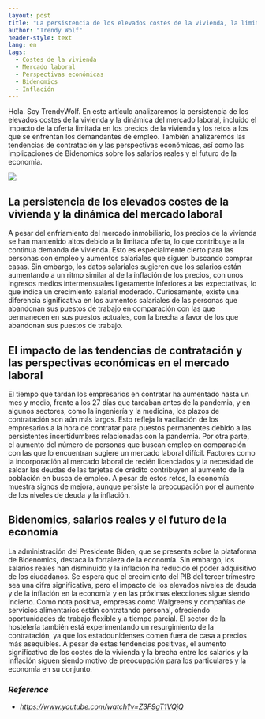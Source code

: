 ```yaml
---
layout: post
title: "La persistencia de los elevados costes de la vivienda, la limitada oferta repercute en el precio de la vivienda y los retos a los que se enfrentan los demandantes de empleo."
author: "Trendy Wolf"
header-style: text
lang: en
tags:
  - Costes de la vivienda
  - Mercado laboral
  - Perspectivas económicas
  - Bidenomics
  - Inflación
---
```


Hola. Soy TrendyWolf. En este artículo analizaremos la persistencia de los elevados costes de la vivienda y la dinámica del mercado laboral, incluido el impacto de la oferta limitada en los precios de la vivienda y los retos a los que se enfrentan los demandantes de empleo. También analizaremos las tendencias de contratación y las perspectivas económicas, así como las implicaciones de Bidenomics sobre los salarios reales y el futuro de la economía.

<img
    src="https://i.ytimg.com/vi/Z3F9gT1VQjQ/hqdefault.jpg"
/>


## La persistencia de los elevados costes de la vivienda y la dinámica del mercado laboral
A pesar del enfriamiento del mercado inmobiliario, los precios de la vivienda se han mantenido altos debido a la limitada oferta, lo que contribuye a la continua demanda de vivienda. Esto es especialmente cierto para las personas con empleo y aumentos salariales que siguen buscando comprar casas. Sin embargo, los datos salariales sugieren que los salarios están aumentando a un ritmo similar al de la inflación de los precios, con unos ingresos medios intermensuales ligeramente inferiores a las expectativas, lo que indica un crecimiento salarial moderado. Curiosamente, existe una diferencia significativa en los aumentos salariales de las personas que abandonan sus puestos de trabajo en comparación con las que permanecen en sus puestos actuales, con la brecha a favor de los que abandonan sus puestos de trabajo.

## El impacto de las tendencias de contratación y las perspectivas económicas en el mercado laboral
El tiempo que tardan los empresarios en contratar ha aumentado hasta un mes y medio, frente a los 27 días que tardaban antes de la pandemia, y en algunos sectores, como la ingeniería y la medicina, los plazos de contratación son aún más largos. Esto refleja la vacilación de los empresarios a la hora de contratar para puestos permanentes debido a las persistentes incertidumbres relacionadas con la pandemia. Por otra parte, el aumento del número de personas que buscan empleo en comparación con las que lo encuentran sugiere un mercado laboral difícil. Factores como la incorporación al mercado laboral de recién licenciados y la necesidad de saldar las deudas de las tarjetas de crédito contribuyen al aumento de la población en busca de empleo. A pesar de estos retos, la economía muestra signos de mejora, aunque persiste la preocupación por el aumento de los niveles de deuda y la inflación.

## Bidenomics, salarios reales y el futuro de la economía
La administración del Presidente Biden, que se presenta sobre la plataforma de Bidenomics, destaca la fortaleza de la economía. Sin embargo, los salarios reales han disminuido y la inflación ha reducido el poder adquisitivo de los ciudadanos. Se espera que el crecimiento del PIB del tercer trimestre sea una cifra significativa, pero el impacto de los elevados niveles de deuda y de la inflación en la economía y en las próximas elecciones sigue siendo incierto. Como nota positiva, empresas como Walgreens y compañías de servicios alimentarios están contratando personal, ofreciendo oportunidades de trabajo flexible y a tiempo parcial. El sector de la hostelería también está experimentando un resurgimiento de la contratación, ya que los estadounidenses comen fuera de casa a precios más asequibles. A pesar de estas tendencias positivas, el aumento significativo de los costes de la vivienda y la brecha entre los salarios y la inflación siguen siendo motivo de preocupación para los particulares y la economía en su conjunto.


### _Reference_
- _https://www.youtube.com/watch?v=Z3F9gT1VQjQ_

